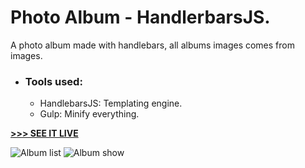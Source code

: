 # Photo Album - HandlerbarsJS.
A photo album made with handlebars, all albums images comes from images.

* ### Tools used:
  * HandlebarsJS: Templating engine.
  * Gulp: Minify everything.

[**>>> SEE IT LIVE**](http://photo-album-handlebars.surge.sh/)

![Album list](https://i.imgur.com/wJr17We.jpg)
![Album show](https://i.imgur.com/do6Y8XF.jpg)

